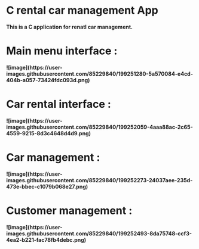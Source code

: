 # C rental car management App  
<b>This is a C application for renatl car management.<b> 
<h1><b>Main menu interface :</b></h1>  
![image](https://user-images.githubusercontent.com/85229840/199251280-5a570084-e4cd-404b-a057-73424fdc093d.png)  
<h1><b>Car rental interface :</b></h1>    
![image](https://user-images.githubusercontent.com/85229840/199252059-4aaa88ac-2c65-4559-9215-8d3c4648d4d9.png)  
<h1><b>Car management :</b></h1>  
![image](https://user-images.githubusercontent.com/85229840/199252273-24037aee-235d-473e-bbec-c1079b068e27.png)  
<h1><b>Customer management :</b></h1>  
![image](https://user-images.githubusercontent.com/85229840/199252493-8da75748-ccf3-4ea2-b221-fac78fb4debc.png)  

